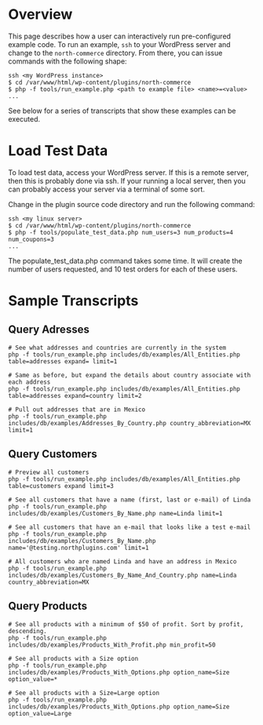 # Overview

This page describes how a user can interactively run pre-configured
example code.  To run an example, `ssh` to your WordPress server and
change to the `north-commerce` directory. From there, you can issue
commands with the following shape:

```
ssh <my WordPress instance>
$ cd /var/www/html/wp-content/plugins/north-commerce
$ php -f tools/run_example.php <path to example file> <name>=<value> ...
```

See below for a series of transcripts that show these examples can be executed.

# Load Test Data

To load test data, access your WordPress server. If this is a remote server, then this is probably done via ssh. If your running a local server, then you can probably access your server via a terminal of some sort.

Change in the plugin source code directory and run the following command:

```
ssh <my linux server>
$ cd /var/www/html/wp-content/plugins/north-commerce
$ php -f tools/populate_test_data.php num_users=3 num_products=4 num_coupons=3
...
```

The populate_test_data.php command takes some time. It will create the number of users requested, and 10 test orders for each of these users.

# Sample Transcripts

## Query Adresses

```
# See what addresses and countries are currently in the system
php -f tools/run_example.php includes/db/examples/All_Entities.php table=addresses expand= limit=1

# Same as before, but expand the details about country associate with each address
php -f tools/run_example.php includes/db/examples/All_Entities.php table=addresses expand=country limit=2

# Pull out addresses that are in Mexico
php -f tools/run_example.php includes/db/examples/Addresses_By_Country.php country_abbreviation=MX limit=1
```

## Query Customers

```
# Preview all customers
php -f tools/run_example.php includes/db/examples/All_Entities.php table=customers expand limit=3

# See all customers that have a name (first, last or e-mail) of Linda
php -f tools/run_example.php includes/db/examples/Customers_By_Name.php name=Linda limit=1

# See all customers that have an e-mail that looks like a test e-mail
php -f tools/run_example.php includes/db/examples/Customers_By_Name.php name='@testing.northplugins.com' limit=1

# All customers who are named Linda and have an address in Mexico
php -f tools/run_example.php includes/db/examples/Customers_By_Name_And_Country.php name=Linda country_abbreviation=MX
```

## Query Products

```
# See all products with a minimum of $50 of profit. Sort by profit, descending.
php -f tools/run_example.php includes/db/examples/Products_With_Profit.php min_profit=50

# See all products with a Size option
php -f tools/run_example.php includes/db/examples/Products_With_Options.php option_name=Size option_value=*

# See all products with a Size=Large option
php -f tools/run_example.php includes/db/examples/Products_With_Options.php option_name=Size option_value=Large
```

